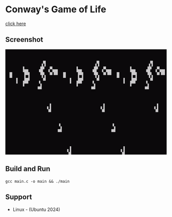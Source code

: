 # Conway's Game of Life

[click here](https://en.wikipedia.org/wiki/Conway%27s_Game_of_Life)

## Screenshot

![demo](screenshot/gun-shape.gif)


## Build and Run
```
gcc main.c -o main && ./main
```

## Support
 - Linux - (Ubuntu 2024)